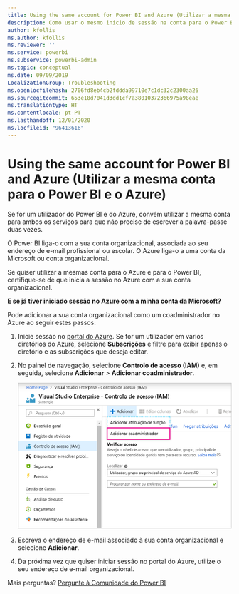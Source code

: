 ```yaml
---
title: Using the same account for Power BI and Azure (Utilizar a mesma conta para o Power BI e o Azure)
description: Como usar o mesmo início de sessão na conta para o Power BI e o Azure
author: kfollis
ms.author: kfollis
ms.reviewer: ''
ms.service: powerbi
ms.subservice: powerbi-admin
ms.topic: conceptual
ms.date: 09/09/2019
LocalizationGroup: Troubleshooting
ms.openlocfilehash: 2706fd8eb4cb2fddda99710e7c1dc32c2300aa26
ms.sourcegitcommit: 653e18d7041d3dd1cf7a38010372366975a98eae
ms.translationtype: HT
ms.contentlocale: pt-PT
ms.lasthandoff: 12/01/2020
ms.locfileid: "96413616"
---
```

# <a name="using-the-same-account-for-power-bi-and-azure"></a>Using the same account for Power BI and Azure (Utilizar a mesma conta para o Power BI e o Azure)

Se for um utilizador do Power BI e do Azure, convém utilizar a mesma conta para ambos os serviços para que não precise de escrever a palavra-passe duas vezes.

O Power BI liga-o com a sua conta organizacional, associada ao seu endereço de e-mail profissional ou escolar.  O Azure liga-o a uma conta da Microsoft ou conta organizacional.

Se quiser utilizar a mesmas conta para o Azure e para o Power BI, certifique-se de que inicia a sessão no Azure com a sua conta organizacional.

**E se já tiver iniciado sessão no Azure com a minha conta da Microsoft?**

Pode adicionar a sua conta organizacional como um coadministrador no Azure ao seguir estes passos:

1. Inicie sessão no [portal do Azure](https://portal.azure.com/). Se for um utilizador em vários diretórios do Azure, selecione **Subscrições** e filtre para exibir apenas o diretório e as subscrições que deseja editar.

1. No painel de navegação, selecione **Controlo de acesso (IAM)** e, em seguida, selecione **Adicionar** \> **Adicionar coadministrador**.

    ![Captura de ecrã a mostrar o Controlo de acesso, com a opção Adicionar coadministrador em destaque.](media/service-admin-how-to-use-the-same-account-as-azure/add-co-administrator.png)

1. Escreva o endereço de e-mail associado à sua conta organizacional e selecione **Adicionar**.

1. Da próxima vez que quiser iniciar sessão no portal do Azure, utilize o seu endereço de e-mail organizacional.

Mais perguntas? [Pergunte à Comunidade do Power BI](https://community.powerbi.com/)
